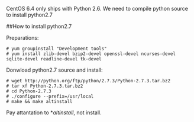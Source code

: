 CentOS 6.4 only ships with Python 2.6. We need to compile python source to install python2.7

##How to install python2.7

Preparations:

```shell
# yum groupinstall "Development tools"
# yum install zlib-devel bzip2-devel openssl-devel ncurses-devel sqlite-devel readline-devel tk-devel
```

Donwload python2.7 source and install:

```shell
# wget http://python.org/ftp/python/2.7.3/Python-2.7.3.tar.bz2
# tar xf Python-2.7.3.tar.bz2
# cd Python-2.7.3
# ./configure --prefix=/usr/local
# make && make altinstall
```
Pay attantation to **altinstall*, not install. 
 